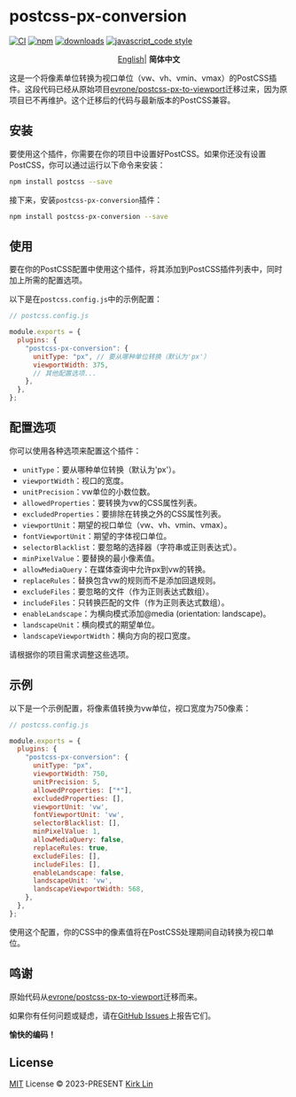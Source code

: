 # postcss-px-conversion

[![CI][ci-image]][ci-url] [![npm][npm-image]][npm-url] [![downloads][downloads-image]][downloads-url] [![javascript_code style][code-style-image]][code-style-url]

[ci-image]: https://github.com/kirklin/postcss-px-conversion/actions/workflows/release.yml/badge.svg?branch=main
[ci-url]: https://github.com/kirklin/postcss-px-conversion/actions/workflows/release.yml
[npm-image]: https://img.shields.io/npm/v/postcss-px-conversion.svg
[npm-url]: https://npmjs.org/package/postcss-px-conversion
[downloads-image]: https://img.shields.io/npm/dm/postcss-px-conversion.svg
[downloads-url]: https://npmjs.org/package/postcss-px-conversion
[code-style-image]: https://img.shields.io/badge/code__style-%40kirklin%2Feslint--config-brightgreen
[code-style-url]: https://github.com/kirklin/eslint-config/

<div align='center'>
<a href="README.md">English</a>| <b>简体中文</b>
</div>

这是一个将像素单位转换为视口单位（vw、vh、vmin、vmax）的PostCSS插件。这段代码已经从原始项目[evrone/postcss-px-to-viewport](https://github.com/evrone/postcss-px-to-viewport)迁移过来，因为原项目已不再维护。这个迁移后的代码与最新版本的PostCSS兼容。

## 安装

要使用这个插件，你需要在你的项目中设置好PostCSS。如果你还没有设置PostCSS，你可以通过运行以下命令来安装：

```bash
npm install postcss --save
```

接下来，安装`postcss-px-conversion`插件：

```bash
npm install postcss-px-conversion --save
```

## 使用

要在你的PostCSS配置中使用这个插件，将其添加到PostCSS插件列表中，同时加上所需的配置选项。

以下是在`postcss.config.js`中的示例配置：

```javascript
// postcss.config.js

module.exports = {
  plugins: {
    "postcss-px-conversion": {
      unitType: "px", // 要从哪种单位转换（默认为'px'）
      viewportWidth: 375,
      // 其他配置选项...
    },
  },
};
```

## 配置选项

你可以使用各种选项来配置这个插件：

- `unitType`：要从哪种单位转换（默认为'px'）。
- `viewportWidth`：视口的宽度。
- `unitPrecision`：vw单位的小数位数。
- `allowedProperties`：要转换为vw的CSS属性列表。
- `excludedProperties`：要排除在转换之外的CSS属性列表。
- `viewportUnit`：期望的视口单位（vw、vh、vmin、vmax）。
- `fontViewportUnit`：期望的字体视口单位。
- `selectorBlacklist`：要忽略的选择器（字符串或正则表达式）。
- `minPixelValue`：要替换的最小像素值。
- `allowMediaQuery`：在媒体查询中允许px到vw的转换。
- `replaceRules`：替换包含vw的规则而不是添加回退规则。
- `excludeFiles`：要忽略的文件（作为正则表达式数组）。
- `includeFiles`：只转换匹配的文件（作为正则表达式数组）。
- `enableLandscape`：为横向模式添加@media (orientation: landscape)。
- `landscapeUnit`：横向模式的期望单位。
- `landscapeViewportWidth`：横向方向的视口宽度。

请根据你的项目需求调整这些选项。

## 示例

以下是一个示例配置，将像素值转换为vw单位，视口宽度为750像素：

```javascript
// postcss.config.js

module.exports = {
  plugins: {
    "postcss-px-conversion": {
      unitType: "px",
      viewportWidth: 750,
      unitPrecision: 5,
      allowedProperties: ["*"],
      excludedProperties: [],
      viewportUnit: 'vw',
      fontViewportUnit: 'vw',
      selectorBlacklist: [],
      minPixelValue: 1,
      allowMediaQuery: false,
      replaceRules: true,
      excludeFiles: [],
      includeFiles: [],
      enableLandscape: false,
      landscapeUnit: 'vw',
      landscapeViewportWidth: 568,
    },
  },
};
```

使用这个配置，你的CSS中的像素值将在PostCSS处理期间自动转换为视口单位。

## 鸣谢

原始代码从[evrone/postcss-px-to-viewport](https://github.com/evrone/postcss-px-to-viewport)迁移而来。

如果你有任何问题或疑虑，请在[GitHub Issues](https://github.com/kirklin/postcss-px-conversion/issues)上报告它们。

**愉快的编码！**

## License

[MIT](./LICENSE) License &copy; 2023-PRESENT [Kirk Lin](https://github.com/kirklin)
